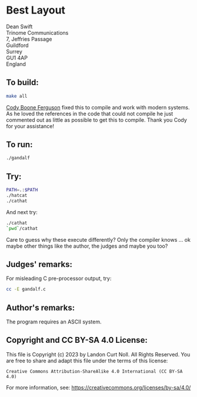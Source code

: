 # Best Layout

Dean Swift  
Trinome Communications  
7, Jeffries Passage  
Guildford  
Surrey  
GU1 4AP  
England  

## To build:

```sh
make all
```

[Cody Boone Ferguson](/winners.html#Cody_Boone_Ferguson) fixed this to compile
and work with modern systems. As he loved the references in the code that could
not compile he just commented out as little as possible to get this to compile.
Thank you Cody for your assistance!

## To run:

```sh
./gandalf
```

## Try:

```sh
PATH=.:$PATH
./hatcat
./cathat
```

And next try:

```sh
./cathat
`pwd`/cathat
```

Care to guess why these execute differently?  Only the
compiler knows ... ok maybe other things like the author,
the judges and maybe you too?

## Judges' remarks:

For misleading C pre-processor output, try:

```sh
cc -E gandalf.c
```

## Author's remarks:

The program requires an ASCII system.

## Copyright and CC BY-SA 4.0 License:

This file is Copyright (c) 2023 by Landon Curt Noll.  All Rights Reserved.
You are free to share and adapt this file under the terms of this license:

    Creative Commons Attribution-ShareAlike 4.0 International (CC BY-SA 4.0)

For more information, see: https://creativecommons.org/licenses/by-sa/4.0/
